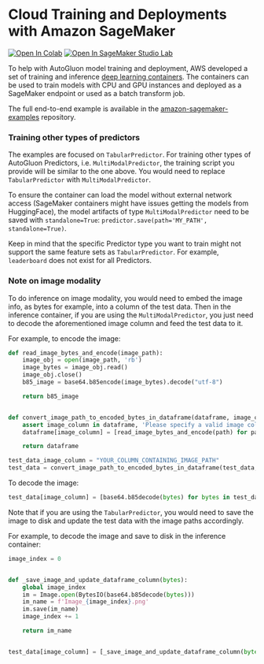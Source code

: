 # Cloud Training and Deployments with Amazon SageMaker

[![Open In Colab](https://colab.research.google.com/assets/colab-badge.svg)](https://colab.research.google.com/github/autogluon/autogluon/blob/master/docs/tutorials/cloud_fit_deploy/cloud-aws-sagemaker-train-deploy.ipynb)
[![Open In SageMaker Studio Lab](https://studiolab.sagemaker.aws/studiolab.svg)](https://studiolab.sagemaker.aws/import/github/autogluon/autogluon/blob/master/docs/tutorials/cloud_fit_deploy/cloud-aws-sagemaker-train-deploy.ipynb)



To help with AutoGluon model training and deployment, AWS developed a set of training and inference [deep learning containers](https://github.com/aws/deep-learning-containers/blob/master/available_images.md#autogluon-training-containers).
The containers can be used to train models with CPU and GPU instances and deployed as a SageMaker endpoint or used as a batch transform job.

The full end-to-end example is available in the [amazon-sagemaker-examples](https://github.com/aws/amazon-sagemaker-examples/tree/master/advanced_functionality/autogluon-tabular-containers) repository.


### Training other types of predictors

The examples are focused on `TabularPredictor`. For training other types of AutoGluon Predictors, i.e. `MultiModalPredictor`, the training script you provide will be similar to the one above. You would need to replace `TabularPredictor` with `MultiModalPredictor`.

To ensure the container can load the model without external network access (SageMaker containers might have issues getting the models from HuggingFace), the model artifacts of type `MultiModalPredictor` need to be saved with `standalone=True`: `predictor.save(path='MY_PATH', standalone=True)`.

Keep in mind that the specific Predictor type you want to train might not support the same feature sets as `TabularPredictor`. For example, `leaderboard` does not exist for all Predictors.

### Note on image modality

To do inference on image modality, you would need to embed the image info, as bytes for example, into a column of the test data.
Then in the inference container, if you are using the `MultiModalPredictor`, you just need to decode the aforementioned image column and feed the test data to it.

For example, to encode the image:

```python
def read_image_bytes_and_encode(image_path):
    image_obj = open(image_path, 'rb')
    image_bytes = image_obj.read()
    image_obj.close()
    b85_image = base64.b85encode(image_bytes).decode("utf-8")

    return b85_image


def convert_image_path_to_encoded_bytes_in_dataframe(dataframe, image_column):
    assert image_column in dataframe, 'Please specify a valid image column name'
    dataframe[image_column] = [read_image_bytes_and_encode(path) for path in dataframe[image_column]]

    return dataframe

test_data_image_column = "YOUR_COLUMN_CONTAINING_IMAGE_PATH"
test_data = convert_image_path_to_encoded_bytes_in_dataframe(test_data, test_data_image_column)
```

To decode the image:

```python
test_data[image_column] = [base64.b85decode(bytes) for bytes in test_data[image_column]]
```

Note that if you are using the `TabularPredictor`, you would need to save the image to disk and update the test data with the image paths accordingly.

For example, to decode the image and save to disk in the inference container:

```python
image_index = 0


def _save_image_and_update_dataframe_column(bytes):
    global image_index
    im = Image.open(BytesIO(base64.b85decode(bytes)))
    im_name = f'Image_{image_index}.png'
    im.save(im_name)
    image_index += 1

    return im_name


test_data[image_column] = [_save_image_and_update_dataframe_column(bytes) for bytes in test_data[image_column]]
```


